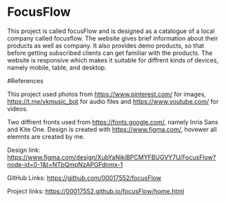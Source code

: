 # FocusFlow

This project is called focusFlow and is designed as a catalogue of a local company called focusflow. The website gives brief information about their products as well as company. It also provides demo products, so that before getting subscribed clients can get familiar with the products. The website is responsive which makes it suitable for diffrent kinds of devices, namely mobile, table, and desktop.

#References

This project used photos from https://www.pinterest.com/ for images, https://t.me/vkmusic_bot for audio files and https://www.youtube.com/ for videos.

Two diffrent fronts used from https://fonts.google.com/, namely Inria Sans and Kite One. Design is created with https://www.figma.com/, hovewer all elemnts are created by me.

Design link:
https://www.figma.com/design/XubYaNikiBPCMYFBUGVY7U/FocusFlow?node-id=0-1&t=NTbQmpNzAPGFdnmx-1

GitHub Links:
https://github.com/00017552/focusFlow

Project links:
https://00017552.github.io/focusFlow/home.html
